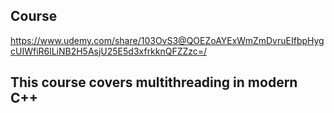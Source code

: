 ## Course

https://www.udemy.com/share/103OvS3@QOEZoAYExWmZmDvruEIfbpHygcUIWfiR6lLiNB2H5AsjU25E5d3xfrkknQFZZzc=/

## This course covers multithreading in modern C++
